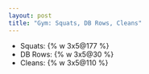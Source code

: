 ```yaml
---
layout: post
title: "Gym: Squats, DB Rows, Cleans"
---
```


- Squats: {% w 3x5@177 %}
- DB Rows: {% w 3x5@30 %}
- Cleans: {% w 3x5@110 %}
